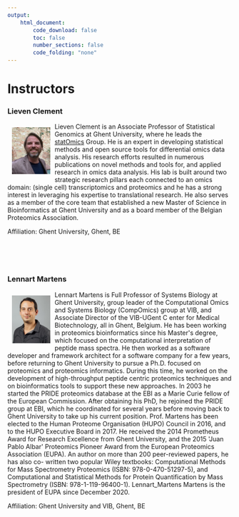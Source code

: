 ```yaml
---
output:
    html_document:
        code_download: false
        toc: false
        number_sections: false
        code_folding: "none"
---
```


# Instructors
<a name="lieven"></a>

### Lieven Clement 

<img src="./figures/lieven.jpg" alt="Lieven" width="17%" style="float:left;padding:10px"/>

Lieven Clement is an Associate Professor of Statistical Genomics at Ghent University, where he leads the [statOmics](https://statomics.github.io/) Group. He is an expert in developing statistical methods and open source tools for differential omics data analysis. His research efforts resulted in numerous publications on novel methods and tools for, and applied research in omics data analysis. His lab is built around two strategic research pillars each connected to an omics domain: (single cell) transcriptomics and proteomics and he has a strong interest in leveraging his expertise to translational research. He also serves as a member of the core team that established a new Master of Science in Bioinformatics at Ghent University and as a board member of the Belgian Proteomics Association.

Affiliation: Ghent University, Ghent, BE

</br>
</br>
</br>

<a name="lnnrt"></a>

### Lennart Martens  

<img src="./figures/lennart.jpeg" alt="Milan" width="17%" style="float:left;padding:10px"/>

Lennart Martens is Full Professor of Systems Biology at Ghent University, group leader of the Computational Omics and Systems Biology (CompOmics) group at VIB, and Associate Director of the VIB-UGent C enter for Medical Biotechnology, all in Ghent, Belgium. He has been working in proteomics bioinformatics since his Master's degree, which focused on the computational interpretation of peptide mass spectra. He then worked as a software developer and framework architect for a software company for a few years, before returning to Ghent University to pursue a Ph.D. focused on proteomics and proteomics informatics. During this time, he worked on the development of high-throughput peptide centric proteomics techniques and on bioinformatics tools to support these new approaches. In 2003 he started the PRIDE proteomics database at the EBI as a Marie Curie fellow of the European Commission. After obtaining his PhD, he rejoined the PRIDE group at EBI, which he coordinated for several years before moving back to Ghent University to take up his current position. Prof. Martens has been elected to the Human Proteome Organisation (HUPO) Council in 2016, and to the HUPO Executive Board in 2017. He received the 2014 Prometheus Award for Research Excellence from Ghent University, and the 2015 'Juan Pablo Albar' Proteomics Pioneer Award from the European Proteomics Association (EUPA). An author on more than 200 peer-reviewed papers, he has also co- written two popular Wiley textbooks: Computational Methods for Mass Spectrometry Proteomics (ISBN: 978-0-470-51297-5), and Computational and Statistical Methods for Protein Quantification by Mass Spectrometry (ISBN: 978-1-119-96400-1). Lennart_Martens Martens is the president of EUPA since December 2020.

Affiliation: Ghent University and VIB, Ghent, BE

